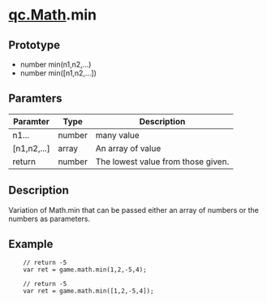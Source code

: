 # [qc.Math](README.md).min

## Prototype
* number min(n1,n2,...)
* number min([n1,n2,...])

## Paramters
| Paramter | Type | Description |
| ------------- | ------------- | -------------|
| n1... | number | many value |
| [n1,n2,...] | array | An array of value |
| return | number |  The lowest value from those given.   |

## Description
Variation of Math.min that can be passed either an array of numbers or the numbers as parameters.

## Example
````
    // return -5
    var ret = game.math.min(1,2,-5,4);

    // return -5
    var ret = game.math.min([1,2,-5,4]);
````
